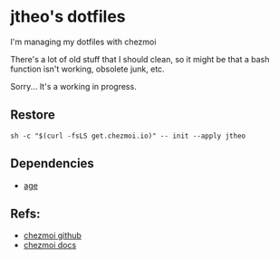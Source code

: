 # jtheo's dotfiles

I'm managing my dotfiles with chezmoi

There's a lot of old stuff that I should clean, so it might be that a bash function isn't working, obsolete junk, etc.

Sorry... It's a working in progress.

## Restore

```
sh -c "$(curl -fsLS get.chezmoi.io)" -- init --apply jtheo

```

## Dependencies
- [age](https://github.com/FiloSottile/age)




## Refs:
- [chezmoi github](https://github.com/twpayne/chezmoi)
- [chezmoi docs](https://www.chezmoi.io)



